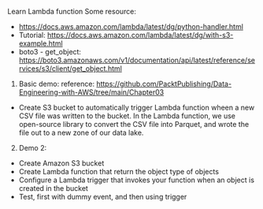Learn Lambda function
Some resource: 
- https://docs.aws.amazon.com/lambda/latest/dg/python-handler.html
- Tutorial: https://docs.aws.amazon.com/lambda/latest/dg/with-s3-example.html
- boto3 - get_object: https://boto3.amazonaws.com/v1/documentation/api/latest/reference/services/s3/client/get_object.html

1. Basic demo: reference: https://github.com/PacktPublishing/Data-Engineering-with-AWS/tree/main/Chapter03

- Create S3 bucket to automatically trigger Lambda function wheen a new CSV file was written to the bucket. In the Lambda function, we use open-source library to convert the CSV file into Parquet, and wrote the file out to a new zone of our data lake.

2. Demo 2:
- Create Amazon S3 bucket
- Create Lambda function that return the object type of objects
- Configure a Lambda trigger that invokes your function when an object is created in the bucket
- Test, first with dummy event, and then using trigger
